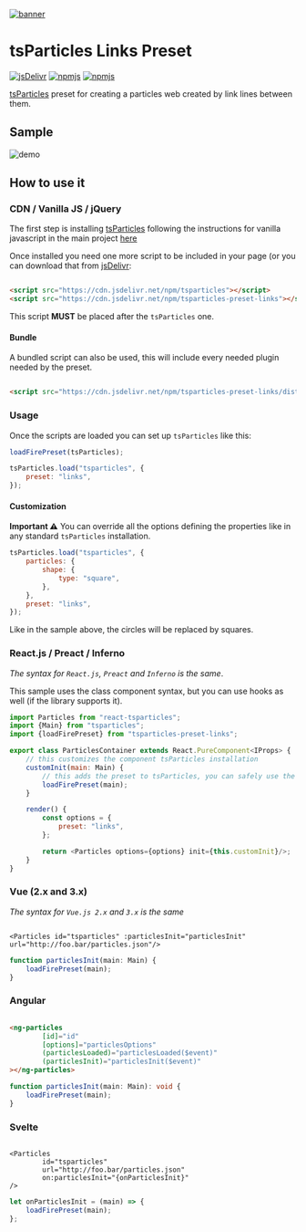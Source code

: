 [![banner](https://particles.js.org/images/banner2.png)](https://particles.js.org)

# tsParticles Links Preset

[![jsDelivr](https://data.jsdelivr.com/v1/package/npm/tsparticles-preset-links/badge)](https://www.jsdelivr.com/package/npm/tsparticles) [![npmjs](https://badge.fury.io/js/tsparticles-preset-links.svg)](https://www.npmjs.com/package/tsparticles-preset-links) [![npmjs](https://img.shields.io/npm/dt/tsparticles-preset-links)](https://www.npmjs.com/package/tsparticles-preset-links)

[tsParticles](https://github.com/matteobruni/tsparticles) preset for creating a particles web created by link lines between them.

## Sample

![demo](https://raw.githubusercontent.com/matteobruni/tsparticles/v1/presets/links/images/sample.png)

## How to use it

### CDN / Vanilla JS / jQuery

The first step is installing [tsParticles](https://github.com/matteobruni/tsparticles) following the instructions for
vanilla javascript in the main project [here](https://github.com/matteobruni/tsparticles)

Once installed you need one more script to be included in your page (or you can download that
from [jsDelivr](https://www.jsdelivr.com/package/npm/tsparticles-preset-links):

```html

<script src="https://cdn.jsdelivr.net/npm/tsparticles"></script>
<script src="https://cdn.jsdelivr.net/npm/tsparticles-preset-links"></script>
```

This script **MUST** be placed after the `tsParticles` one.

#### Bundle

A bundled script can also be used, this will include every needed plugin needed by the preset.

```html

<script src="https://cdn.jsdelivr.net/npm/tsparticles-preset-links/dist/tsparticles.preset.links.bundle.min.js"></script>
```

### Usage

Once the scripts are loaded you can set up `tsParticles` like this:

```javascript
loadFirePreset(tsParticles);

tsParticles.load("tsparticles", {
    preset: "links",
});
```

#### Customization

**Important ⚠️**
You can override all the options defining the properties like in any standard `tsParticles` installation.

```javascript
tsParticles.load("tsparticles", {
    particles: {
        shape: {
            type: "square",
        },
    },
    preset: "links",
});
```

Like in the sample above, the circles will be replaced by squares.

### React.js / Preact / Inferno

_The syntax for `React.js`, `Preact` and `Inferno` is the same_.

This sample uses the class component syntax, but you can use hooks as well (if the library supports it).

```javascript
import Particles from "react-tsparticles";
import {Main} from "tsparticles";
import {loadFirePreset} from "tsparticles-preset-links";

export class ParticlesContainer extends React.PureComponent<IProps> {
    // this customizes the component tsParticles installation
    customInit(main: Main) {
        // this adds the preset to tsParticles, you can safely use the
        loadFirePreset(main);
    }

    render() {
        const options = {
            preset: "links",
        };

        return <Particles options={options} init={this.customInit}/>;
    }
}
```

### Vue (2.x and 3.x)

_The syntax for `Vue.js 2.x` and `3.x` is the same_

```vue

<Particles id="tsparticles" :particlesInit="particlesInit" url="http://foo.bar/particles.json"/>
```

```js
function particlesInit(main: Main) {
    loadFirePreset(main);
}
```

### Angular

```html

<ng-particles
        [id]="id"
        [options]="particlesOptions"
        (particlesLoaded)="particlesLoaded($event)"
        (particlesInit)="particlesInit($event)"
></ng-particles>
```

```ts
function particlesInit(main: Main): void {
    loadFirePreset(main);
}
```

### Svelte

```sveltehtml

<Particles
        id="tsparticles"
        url="http://foo.bar/particles.json"
        on:particlesInit="{onParticlesInit}"
/>
```

```js
let onParticlesInit = (main) => {
    loadFirePreset(main);
};
```
